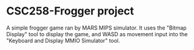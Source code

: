 # CSC258-Frogger project
A simple frogger game ran by MARS MIPS simulator. It uses the "Bitmap Display" tool to display the game, and WASD as movement input into the "Keyboard and Display MMIO Simulator" tool.
